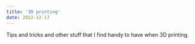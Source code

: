 ```yaml
---
title: '3D printing'
date: 2022-12-17
---
```


Tips and tricks and other stuff that I find handy to have when 3D printing.
